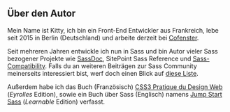 
## Über den Autor

Mein Name ist Kitty, ich bin ein Front-End Entwickler aus Frankreich, lebe seit 2015 in Berlin (Deutschland) und arbeite derzeit bei [Cofenster](https://www.cofenster.com).

Seit mehreren Jahren entwickle ich nun in Sass und bin Autor vieler Sass bezogener Projekte wie [SassDoc](http://sassdoc.com), SitePoint Sass Reference und [Sass-Compatibility](https://kittygiraudel.github.io/sass-compatibility/). Falls du an weiteren Beiträgen zur Sass Community meinerseits interessiert bist, werf doch einen Blick auf [diese Liste](http://github.com/KittyGiraudel/awesome-sass).

Außerdem habe ich das Buch (Französisch) [CSS3 Pratique du Design Web](https://www.amazon.fr/dp/2212140231) (*Eyrolles* Edition), sowie ein Buch über Sass (Englisch) namens [Jump Start Sass](https://learnable.com/books/jump-start-sass) (*Learnable* Edition) verfasst.
